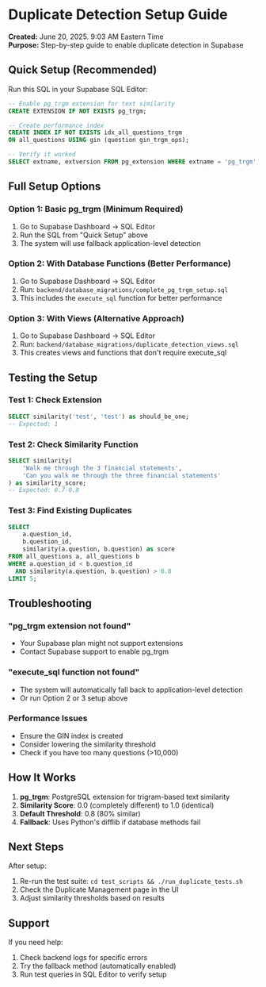 # Duplicate Detection Setup Guide

**Created:** June 20, 2025. 9:03 AM Eastern Time  
**Purpose:** Step-by-step guide to enable duplicate detection in Supabase

## Quick Setup (Recommended)

Run this SQL in your Supabase SQL Editor:

```sql
-- Enable pg_trgm extension for text similarity
CREATE EXTENSION IF NOT EXISTS pg_trgm;

-- Create performance index
CREATE INDEX IF NOT EXISTS idx_all_questions_trgm 
ON all_questions USING gin (question gin_trgm_ops);

-- Verify it worked
SELECT extname, extversion FROM pg_extension WHERE extname = 'pg_trgm';
```

## Full Setup Options

### Option 1: Basic pg_trgm (Minimum Required)
1. Go to Supabase Dashboard → SQL Editor
2. Run the SQL from "Quick Setup" above
3. The system will use fallback application-level detection

### Option 2: With Database Functions (Better Performance)
1. Go to Supabase Dashboard → SQL Editor
2. Run: `backend/database_migrations/complete_pg_trgm_setup.sql`
3. This includes the `execute_sql` function for better performance

### Option 3: With Views (Alternative Approach)
1. Go to Supabase Dashboard → SQL Editor
2. Run: `backend/database_migrations/duplicate_detection_views.sql`
3. This creates views and functions that don't require execute_sql

## Testing the Setup

### Test 1: Check Extension
```sql
SELECT similarity('test', 'test') as should_be_one;
-- Expected: 1
```

### Test 2: Check Similarity Function
```sql
SELECT similarity(
    'Walk me through the 3 financial statements', 
    'Can you walk me through the three financial statements'
) as similarity_score;
-- Expected: 0.7-0.8
```

### Test 3: Find Existing Duplicates
```sql
SELECT 
    a.question_id,
    b.question_id,
    similarity(a.question, b.question) as score
FROM all_questions a, all_questions b
WHERE a.question_id < b.question_id
  AND similarity(a.question, b.question) > 0.8
LIMIT 5;
```

## Troubleshooting

### "pg_trgm extension not found"
- Your Supabase plan might not support extensions
- Contact Supabase support to enable pg_trgm

### "execute_sql function not found"
- The system will automatically fall back to application-level detection
- Or run Option 2 or 3 setup above

### Performance Issues
- Ensure the GIN index is created
- Consider lowering the similarity threshold
- Check if you have too many questions (>10,000)

## How It Works

1. **pg_trgm**: PostgreSQL extension for trigram-based text similarity
2. **Similarity Score**: 0.0 (completely different) to 1.0 (identical)
3. **Default Threshold**: 0.8 (80% similar)
4. **Fallback**: Uses Python's difflib if database methods fail

## Next Steps

After setup:
1. Re-run the test suite: `cd test_scripts && ./run_duplicate_tests.sh`
2. Check the Duplicate Management page in the UI
3. Adjust similarity thresholds based on results

## Support

If you need help:
1. Check backend logs for specific errors
2. Try the fallback method (automatically enabled)
3. Run test queries in SQL Editor to verify setup